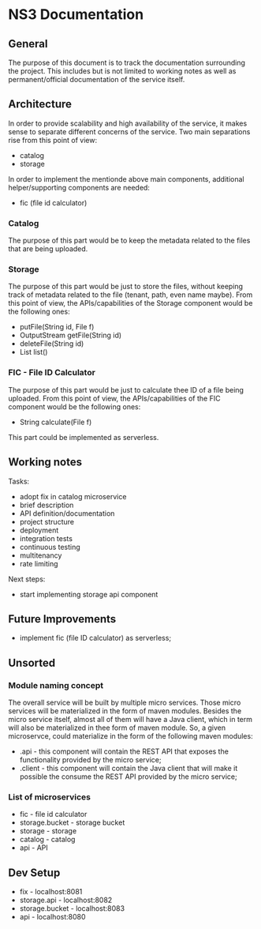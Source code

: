 # NS3 Documentation

## General

The purpose of this document is to track the documentation surrounding the project. This includes but is not limited to working notes as well as permanent/official documentation of the service itself.

## Architecture

In order to provide scalability and high availability of the service, it makes sense to separate different concerns of the service. Two main separations rise from this point of view:

- catalog
- storage

In order to implement the mentionde above main components, additional helper/supporting components are needed:

- fic (file id calculator)

### Catalog

The purpose of this part would be to keep the metadata related to the files that are being uploaded.

### Storage

The purpose of this part would be just to store the files, without keeping track of metadata related to the file (tenant, path, even name maybe). From this point of view, the APIs/capabilities of the Storage component would be the following ones:

- putFile(String id, File f)
- OutputStream getFile(String id)
- deleteFile(String id)
- List<StoredFile> list()

### FIC - File ID Calculator

The purpose of this part would be just to calculate thee ID of a file being uploaded. From this point of view, the APIs/capabilities of the FIC component would be the following ones:

- String calculate(File f)

This part could be implemented as serverless.

## Working notes

Tasks:

- adopt fix in catalog microservice
- brief description
- API definition/documentation
- project structure
- deployment
- integration tests
- continuous testing
- multitenancy
- rate limiting

Next steps:

- start implementing storage api component

## Future Improvements

- implement fic (file ID calculator) as serverless;

## Unsorted

### Module naming concept

The overall service will be built by multiple micro services. Those micro services will be materialized in the form of maven modules. Besides the micro service itself, almost all of them will have a Java client, which in term will also be materialized in thee form of maven module. So, a given microservce, could materialize in the form of the following maven modules:

- <micro service name>.api - this component will contain the REST API that exposes the functionality provided by the micro service;
- <micro service name>.client - this component will contain the Java client that will make it possible the consume the REST API provided by the micro service;

### List of microservices

- fic - file id calculator
- storage.bucket - storage bucket
- storage - storage
- catalog - catalog
- api - API

## Dev Setup

- fix - localhost:8081
- storage.api - localhost:8082
- storage.bucket - localhost:8083
- api - localhost:8080
